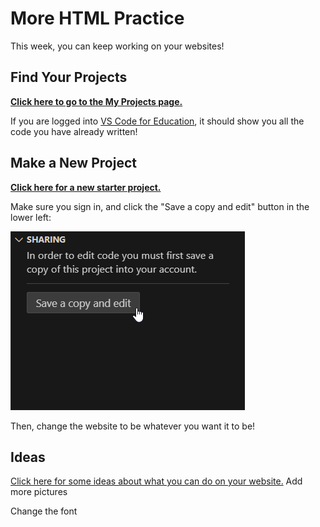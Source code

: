 # More HTML Practice
This week, you can keep working on your websites!

## Find Your Projects
**[Click here to go to the My Projects page.](https://vscodeedu.com/my-work/projects)**

If you are logged into [VS Code for Education](https://vscodeedu.com/), it should show you all the code you have already written!

## Make a New Project
**[Click here for a new starter project.](https://vscodeedu.com/9PVuag6hDfE6U4sdd8tt)**

Make sure you sign in, and click the "Save a copy and edit" button in the lower left:

![](Assets/SaveCopyVsCodeEdu.png)

Then, change the website to be whatever you want it to be!

## Ideas
[Click here for some ideas about what you can do on your website.](Ideas.md)
Add more pictures

Change the font




